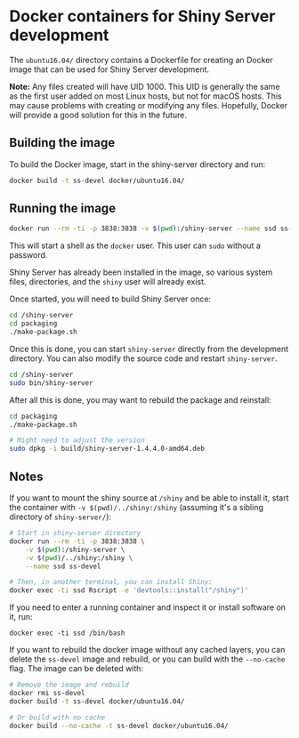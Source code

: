 Docker containers for Shiny Server development
==============================================

The `ubuntu16.04/` directory contains a Dockerfile for creating an Docker image that can be used for Shiny Server development.

**Note:** Any files created will have UID 1000. This UID is generally the same as the first user added on most Linux hosts, but not for macOS hosts. This may cause problems with creating or modifying any files. Hopefully, Docker will provide a good solution for this in the future.


## Building the image

To build the Docker image, start in the shiny-server directory and run:

```sh
docker build -t ss-devel docker/ubuntu16.04/
```

## Running the image

```sh
docker run --rm -ti -p 3838:3838 -v $(pwd):/shiny-server --name ssd ss-devel
```

This will start a shell as the `docker` user. This user can `sudo` without a password.

Shiny Server has already been installed in the image, so various system files, directories, and the `shiny` user will already exist.

Once started, you will need to build Shiny Server once:

```sh
cd /shiny-server
cd packaging
./make-package.sh
```

Once this is done, you can start `shiny-server` directly from the development directory. You can also modify the source code and restart `shiny-server`.

```sh
cd /shiny-server
sudo bin/shiny-server
```

After all this is done, you may want to rebuild the package and reinstall:

```sh
cd packaging
./make-package.sh

# Might need to adjust the version
sudo dpkg -i build/shiny-server-1.4.4.0-amd64.deb
```


## Notes

If you want to mount the shiny source at `/shiny` and be able to install it, start the container with `-v $(pwd)/../shiny:/shiny` (assuming it's a sibling directory of `shiny-server/`):

```sh
# Start in shiny-server directory
docker run --rm -ti -p 3838:3838 \
    -v $(pwd):/shiny-server \
    -v $(pwd)/../shiny:/shiny \
    --name ssd ss-devel

# Then, in another terminal, you can install Shiny:
docker exec -ti ssd Rscript -e 'devtools::install("/shiny")'
```


If you need to enter a running container and inspect it or install software on it, run:

```
docker exec -ti ssd /bin/bash
```


If you want to rebuild the docker image without any cached layers, you can delete the `ss-devel` image and rebuild, or you can build with the `--no-cache` flag. The image can be deleted with:

```sh
# Remove the image and rebuild
docker rmi ss-devel
docker build -t ss-devel docker/ubuntu16.04/

# Or build with no cache
docker build --no-cache -t ss-devel docker/ubuntu16.04/
```
